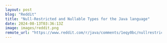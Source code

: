 ```yaml
---
layout: post
blog: "Reddit"
title: "Null-Restricted and Nullable Types for the Java language"
date: 2024-08-13T03:36:13Z
image: images/reddit.png
remote_url: "https://www.reddit.com/r/java/comments/1eqy0bc/nullrestricted_and_nullable_types_for_the_java/"
---
```

